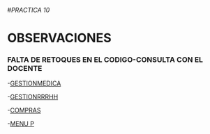 #*PRACTICA 10*

# OBSERVACIONES

### FALTA DE RETOQUES EN EL CODIGO-CONSULTA CON EL DOCENTE 

-[GESTIONMEDICA](src/ventanas/DialogGestionMedicamentos.java)

-[GESTIONRRRHH](src/ventanas/DialogRecursosHumanos.java)


-[COMPRAS](src/ventas/DialogGestionCompras.java)


-[MENU P](src/ventas/MenuPrincipal.java)
